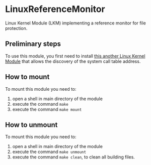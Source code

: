 # LinuxReferenceMonitor
Linux Kernel Module (LKM) implementing a reference monitor for file protection.

## Preliminary steps
To use this module, you first need to install [this another Linux Kernel Module](https://github.com/FrancescoQuaglia/Linux-sys_call_table-discoverer) that allows the discovery of the system call table address.

## How to mount
To mount this module you need to:
1. open a shell in main directory of the module
2. execute the command ```make```
3. execute the command ```make mount```

## How to unmount
To mount this module you need to:
1. open a shell in main directory of the module
2. execute the command ```make unmount```
3. execute the command ```make clean```, to clean all building files.